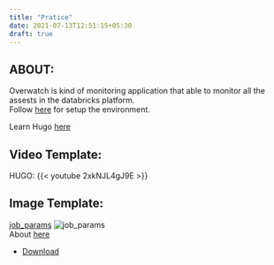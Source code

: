 ```yaml
---
title: "Pratice"
date: 2021-07-13T12:51:15+05:30
draft: true
---
```


## **ABOUT:**  
 
Overwatch is kind of monitoring application that able to monitor all the assests in the databricks platform.   
Follow [here](http://localhost:1313/overwatch/gettingstarted/#run-methods) for setup the environment.  
  
Learn Hugo [here](https://www.youtube.com/watch?v=0GZxidrlaRM&list=PLLAZ4kZ9dFpOnyRlyS-liKL5ReHDcj4G3&index=6)  
## Video Template:
HUGO: {{< youtube 2xkNJL4gJ9E >}}  
## Image Template:  
[job_params](/images/tmp_logo.png)
![job_params](/images/tmp_logo.png)  
About [here](http://localhost:1313/overwatch/test/pratice/#about)  
* [Download](/assets/GettingStarted/aws_runner_docs_example.dbc)
